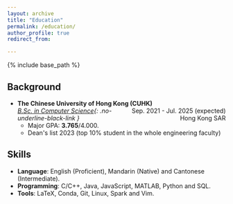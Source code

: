 ```yaml
---
layout: archive
title: "Education"
permalink: /education/
author_profile: true
redirect_from:

---
```


{% include base_path %} 


## Background

* **The Chinese University of Hong Kong (CUHK)**
  <span style="float: right;">Sep. 2021 - Jul. 2025 (expected)</span>  
  *[B.Sc. in Computer Science](https://www.cse.cuhk.edu.hk/academics/cscin/){: .no-underline-black-link }*
  <span style="float: right;">Hong Kong SAR</span>  
  * Major GPA: **3.765**/4.000.
  * Dean's list 2023 (top 10% student in the whole engineering faculty)


## Skills

* **Language**: English (Proficient), Mandarin (Native) and Cantonese (Intermediate).
* **Programming**:  C/C++, Java, JavaScript, MATLAB, Python and SQL.
* **Tools**: LaTeX, Conda, Git, Linux, Spark and Vim.

